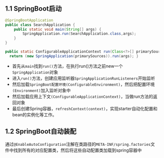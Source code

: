 ## 1.1 SpringBoot启动
```java
@SpringBootApplication
public class SearchApplication {  
    public static void main(String[] args) {  
        SpringApplication.run(SearchApplication.class,args);  
    }  
}
```

```java
public static ConfigurableApplicationContext run(Class<?>[] primarySources, String[] args) {
  return (new SpringApplication(primarySources)).run(args); }
```
- 首先从`main`找到`run()`方法，在执行run()方法之前new一个`SpringApplication`对象
- 进入`run()`方法，创建应用监听器`SpringApplicationRunListeners`开始监听
- 然后加载`SpringBoot配置环境(ConfigurableEnvironment)`，然后把配置环境`(Environment)`加入监听对象中
- 然后加载应用上下文`(ConfigurableApplicationContext)`，当做run方法的返回对象
- 最后创建Spring容器，`refreshContext(context)`，实现starter自动化配置和bean的实例化等工作。

## 1.2 SpringBoot自动装配
通过`@EnableAutoConfiguration`注解在类路径的`META-INF/spring.factories`文件中找到所有的对应配置类，然后将这些自动配置类加载到spring容器中